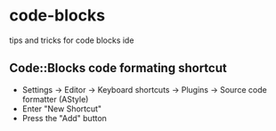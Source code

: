 # code-blocks
tips and tricks for code blocks ide
## Code::Blocks code formating shortcut
- Settings -> Editor -> Keyboard shortcuts -> Plugins -> Source code formatter (AStyle)
- Enter "New Shortcut"
- Press the "Add" button
